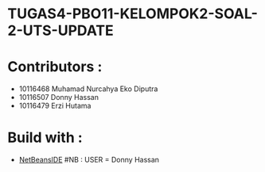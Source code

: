 # TUGAS4-PBO11-KELOMPOK2-SOAL-2-UTS-UPDATE 
# Contributors : 
  - 10116468 Muhamad Nurcahya Eko Diputra 
  - 10116507 Donny Hassan 
  - 10116479 Erzi Hutama 
# Build with : 
 * [NetBeansIDE](https://netbeans.org/ "NetBeansIDE")
 #NB :
 USER = Donny Hassan
